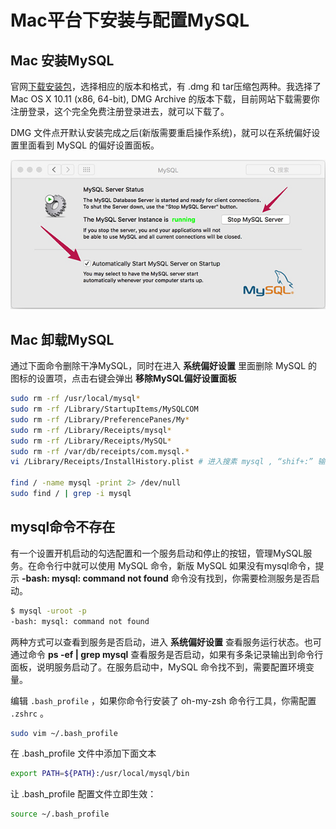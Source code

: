 
Mac平台下安装与配置MySQL
===

## Mac 安装MySQL

官网[下载安装包](http://downloads.mysql.com/archives/community/)，选择相应的版本和格式，有 .dmg 和 tar压缩包两种。我选择了 Mac OS X 10.11 (x86, 64-bit), DMG Archive 的版本下载，目前网站下载需要你注册登录，这个完全免费注册登录进去，就可以下载了。

DMG 文件点开默认安装完成之后(新版需要重启操作系统)，就可以在系统偏好设置里面看到 MySQL 的偏好设置面板。

![MySQL](../img/2.1_1.jpg)

## Mac 卸载MySQL

通过下面命令删除干净MySQL，同时在进入 **系统偏好设置** 里面删除 MySQL 的图标的设置项，点击右键会弹出 **移除MySQL偏好设置面板**

```bash
sudo rm -rf /usr/local/mysql*
sudo rm -rf /Library/StartupItems/MySQLCOM
sudo rm -rf /Library/PreferencePanes/My*
sudo rm -rf /Library/Receipts/mysql*
sudo rm -rf /Library/Receipts/MySQL*
sudo rm -rf /var/db/receipts/com.mysql.*
vi /Library/Receipts/InstallHistory.plist # 进入搜素 mysql , “shif+:” 输入mysql

find / -name mysql -print 2> /dev/null
sudo find / | grep -i mysql
```

## mysql命令不存在

有一个设置开机启动的勾选配置和一个服务启动和停止的按钮，管理MySQL服务。在命令行中就可以使用 MySQL 命令，新版 MySQL 如果没有mysql命令，提示 **-bash: mysql: command not found** 命令没有找到，你需要检测服务是否启动。

```bash
$ mysql -uroot -p
-bash: mysql: command not found
```

两种方式可以查看到服务是否启动，进入 **系统偏好设置** 查看服务运行状态。也可通过命令 **ps -ef | grep mysql** 查看服务是否启动，如果有多条记录输出到命令行面板，说明服务启动了。在服务启动中，MySQL 命令找不到，需要配置环境变量。

编辑 `.bash_profile` ，如果你命令行安装了 oh-my-zsh 命令行工具，你需配置 `.zshrc` 。

```bash
sudo vim ~/.bash_profile
```

在 .bash_profile 文件中添加下面文本

```bash
export PATH=${PATH}:/usr/local/mysql/bin 
```

让 .bash_profile 配置文件立即生效：

```bash
source ~/.bash_profile
```